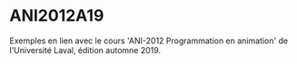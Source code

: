 # ANI2012A19
Exemples en lien avec le cours 'ANI-2012 Programmation en animation' de l'Université Laval, édition automne 2019.
